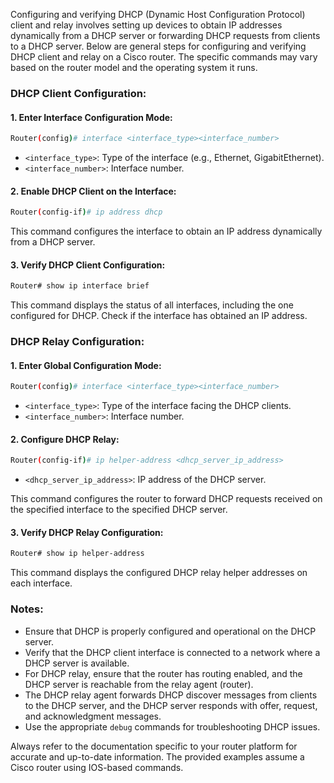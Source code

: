 Configuring and verifying DHCP (Dynamic Host Configuration Protocol) client and relay involves setting up devices to obtain IP addresses dynamically from a DHCP server or forwarding DHCP requests from clients to a DHCP server. Below are general steps for configuring and verifying DHCP client and relay on a Cisco router. The specific commands may vary based on the router model and the operating system it runs.

### DHCP Client Configuration:

#### 1. **Enter Interface Configuration Mode:**

```bash
Router(config)# interface <interface_type><interface_number>
```

- `<interface_type>`: Type of the interface (e.g., Ethernet, GigabitEthernet).
- `<interface_number>`: Interface number.

#### 2. **Enable DHCP Client on the Interface:**

```bash
Router(config-if)# ip address dhcp
```

This command configures the interface to obtain an IP address dynamically from a DHCP server.

#### 3. **Verify DHCP Client Configuration:**

```bash
Router# show ip interface brief
```

This command displays the status of all interfaces, including the one configured for DHCP. Check if the interface has obtained an IP address.

### DHCP Relay Configuration:

#### 1. **Enter Global Configuration Mode:**

```bash
Router(config)# interface <interface_type><interface_number>
```

- `<interface_type>`: Type of the interface facing the DHCP clients.
- `<interface_number>`: Interface number.

#### 2. **Configure DHCP Relay:**

```bash
Router(config-if)# ip helper-address <dhcp_server_ip_address>
```

- `<dhcp_server_ip_address>`: IP address of the DHCP server.

This command configures the router to forward DHCP requests received on the specified interface to the specified DHCP server.

#### 3. **Verify DHCP Relay Configuration:**

```bash
Router# show ip helper-address
```

This command displays the configured DHCP relay helper addresses on each interface.

### Notes:

- Ensure that DHCP is properly configured and operational on the DHCP server.
- Verify that the DHCP client interface is connected to a network where a DHCP server is available.
- For DHCP relay, ensure that the router has routing enabled, and the DHCP server is reachable from the relay agent (router).
- The DHCP relay agent forwards DHCP discover messages from clients to the DHCP server, and the DHCP server responds with offer, request, and acknowledgment messages.
- Use the appropriate `debug` commands for troubleshooting DHCP issues.

Always refer to the documentation specific to your router platform for accurate and up-to-date information. The provided examples assume a Cisco router using IOS-based commands.
